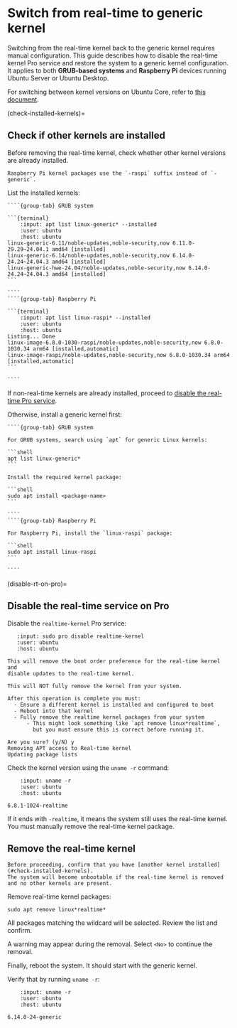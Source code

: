# Switch from real-time to generic kernel

Switching from the real-time kernel back to the generic kernel requires manual configuration.
This guide describes how to disable the real-time kernel Pro service and restore the system to a generic kernel configuration.
It applies to both **GRUB-based systems** and **Raspberry Pi** devices running Ubuntu Server or Ubuntu Desktop.

For switching between kernel versions on Ubuntu Core, refer to [this document](uc-install-real-time-kernel).

(check-installed-kernels)=
## Check if other kernels are installed

Before removing the real-time kernel, check whether other kernel versions are already installed.

```{note}
Raspberry Pi kernel packages use the `-raspi` suffix instead of `-generic`.
```

List the installed kernels:


`````{tabs}
````{group-tab} GRUB system

```{terminal}
    :input: apt list linux-generic* --installed
    :user: ubuntu
    :host: ubuntu
linux-generic-6.11/noble-updates,noble-security,now 6.11.0-29.29~24.04.1 amd64 [installed]
linux-generic-6.14/noble-updates,noble-security,now 6.14.0-24.24~24.04.3 amd64 [installed]
linux-generic-hwe-24.04/noble-updates,noble-security,now 6.14.0-24.24~24.04.3 amd64 [installed]
```

````
````{group-tab} Raspberry Pi

```{terminal}
    :input: apt list linux-raspi* --installed
    :user: ubuntu
    :host: ubuntu
Listing... Done
linux-image-6.8.0-1030-raspi/noble-updates,noble-security,now 6.8.0-1030.34 arm64 [installed,automatic]
linux-image-raspi/noble-updates,noble-security,now 6.8.0-1030.34 arm64 [installed,automatic]
```

````
`````

If non-real-time kernels are already installed, proceed to [disable the real-time Pro service](#disable-rt-on-pro).

Otherwise, install a generic kernel first:

`````{tabs}
````{group-tab} GRUB system

For GRUB systems, search using `apt` for generic Linux kernels:

```shell
apt list linux-generic*
```

Install the required kernel package:

```shell
sudo apt install <package-name>
```

````
````{group-tab} Raspberry Pi

For Raspberry Pi, install the `linux-raspi` package:

```shell
sudo apt install linux-raspi
```

````
`````

(disable-rt-on-pro)=
## Disable the real-time service on Pro

Disable the `realtime-kernel` Pro service:

```{terminal}
   :input: sudo pro disable realtime-kernel
   :user: ubuntu
   :host: ubuntu

This will remove the boot order preference for the real-time kernel and
disable updates to the real-time kernel.

This will NOT fully remove the kernel from your system.

After this operation is complete you must:
  - Ensure a different kernel is installed and configured to boot
  - Reboot into that kernel
  - Fully remove the realtime kernel packages from your system
      - This might look something like `apt remove linux*realtime`,
        but you must ensure this is correct before running it.

Are you sure? (y/N) y
Removing APT access to Real-time kernel
Updating package lists
```

Check the kernel version using the `uname -r` command:

```{terminal}
    :input: uname -r
    :user: ubuntu
    :host: ubuntu

6.8.1-1024-realtime
```

If it ends with `-realtime`, it means the system still uses the real-time kernel.
You must manually remove the real-time kernel package.

## Remove the real-time kernel

```{danger}
Before proceeding, confirm that you have [another kernel installed](#check-installed-kernels).
The system will become unbootable if the real-time kernel is removed and no other kernels are present.
```

Remove real-time kernel packages:

```shell
sudo apt remove linux*realtime*
```

All packages matching the wildcard will be selected.
Review the list and confirm.

A warning may appear during the removal.
Select `<No>` to continue the removal.

Finally, reboot the system.
It should start with the generic kernel.

Verify that by running `uname -r`:

```{terminal}
    :input: uname -r
    :user: ubuntu
    :host: ubuntu

6.14.0-24-generic
```